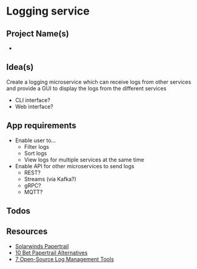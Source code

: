 # Logging service

## Project Name(s)

-

## Idea(s)

Create a logging microservice which can receive logs from other services and provide a GUI to display the logs from the different services

- CLI interface?
- Web interface?

## App requirements

- Enable user to...
  - Filter logs
  - Sort logs
  - View logs for multiple services at the same time
- Enable API for other microservices to send logs
  - REST?
  - Streams (via Kafka?)
  - gRPC?
  - MQTT?

## Todos

## Resources

- [Solarwinds Papertrail](https://www.papertrail.com/)
- [10 Bet Papertrail Alternatives](https://sematext.com/blog/papertrail-alternatives/)
- [7 Open-Source Log Management Tools](https://signoz.io/blog/open-source-log-management/)
